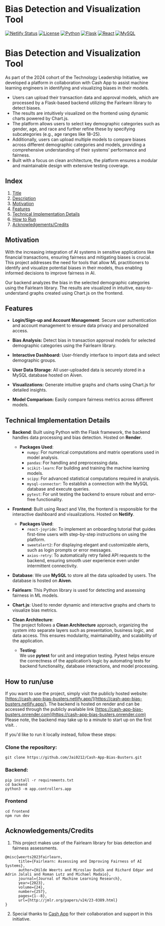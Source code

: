 # Bias Detection and Visualization Tool

[![Netlify Status](https://api.netlify.com/api/v1/badges/9d9acd0b-6a91-4ec6-9320-88890ccc00eb/deploy-status?color=brightgreen)](https://app.netlify.com/sites/cash-app-bias-busters/deploys)
[![License](https://img.shields.io/badge/MIT_License-brightgreen)](https://opensource.org/licenses/MIT)
[![Python](https://img.shields.io/badge/Python-blueviolet)](https://www.python.org/)
[![Flask](https://img.shields.io/badge/Flask-darkorange)](https://flask.palletsprojects.com/)
[![React](https://img.shields.io/badge/React-deeppink)](https://reactjs.org/)
[![MySQL](https://img.shields.io/badge/MySQL-dodgerblue)](https://www.mysql.com/)

# Bias Detection and Visualization Tool

As part of the 2024 cohort of the Technology Leadership Initiative, we developed a platform in collaboration with Cash App to assist machine learning engineers in identifying and visualizing biases in their models.

- Users can upload their transaction data and approval models, which are processed by a Flask-based backend utilizing the Fairlearn library to detect biases.
- The results are intuitively visualized on the frontend using dynamic charts powered by Chart.js.
- The platform allows users to select key demographic categories such as gender, age, and race and further refine these by specifying subcategories (e.g., age ranges like 18–25).
- Additionally, users can upload multiple models to compare biases across different demographic categories and models, providing a comprehensive understanding of their systems' performance and fairness.
- Built with a focus on clean architecture, the platform ensures a modular and maintainable design with extensive testing coverage.

## Index

1. [Title](#bias-detection-and-visualization-tool)
2. [Description](#short-description)
3. [Motivation](#motivation)
4. [Features](#features)
5. [Technical Implementation Details](#technical-implementation-details)
6. [How to Run](#how-to-runuse)
7. [Acknowledgements/Credits](#acknowledgementscredits)

## Motivation

With the increasing integration of AI systems in sensitive applications like financial transactions, ensuring fairness and mitigating biases is crucial. This project addresses the need for tools that allow ML practitioners to identify and visualize potential biases in their models, thus enabling informed decisions to improve fairness in AI.

Our backend analyzes the bias in the selected demographic categories using the Fairlearn library. The results are visualized in intuitive, easy-to-understand graphs created using Chart.js on the frontend.

## Features

- **Login/Sign-up and Account Management**: Secure user authentication and account management to ensure data privacy and personalized access.

- <b>Bias Analysis:</b> Detect bias in transaction approval models for selected demographic categories using the Fairlearn library.
- <b>Interactive Dashboard:</b> User-friendly interface to import data and select demographic groups.
- **User Data Storage**: All user-uploaded data is securely stored in a MySQL database hosted on Aiven.

- <b>Visualizations:</b> Generate intuitive graphs and charts using Chart.js for detailed insights.
- <b>Model Comparison:</b> Easily compare fairness metrics across different models.

## Technical Implementation Details

- **Backend**: Built using Python with the Flask framework, the backend handles data processing and bias detection. Hosted on **Render**.

  - **Packages Used**:
    - `numpy`: For numerical computations and matrix operations used in model analysis.
    - `pandas`: For handling and preprocessing data.
    - `scikit-learn`: For building and training the machine learning models.
    - `scipy`: For advanced statistical computations required in analysis.
    - `mysql-connector`: To establish a connection with the MySQL database and execute queries.
    - `pytest`: For unit testing the backend to ensure robust and error-free functionality.

- **Frontend**: Built using React and Vite, the frontend is responsible for the interactive dashboard and visualizations. Hosted on **Netlify**.

  - **Packages Used**:
    - `react-joyride`: To implement an onboarding tutorial that guides first-time users with step-by-step instructions on using the platform.
    - `sweetalert2`: For displaying elegant and customizable alerts, such as login prompts or error messages.
    - `axios-retry`: To automatically retry failed API requests to the backend, ensuring smooth user experience even under intermittent connectivity.

- **Database**: We use **MySQL** to store all the data uploaded by users. The database is hosted on **Aiven**.

- **Fairlearn**: This Python library is used for detecting and assessing fairness in ML models.

- **Chart.js**: Used to render dynamic and interactive graphs and charts to visualize bias metrics.

- **Clean Architecture**:  
  The project follows a **Clean Architecture** approach, organizing the system into separate layers such as presentation, business logic, and data access. This ensures modularity, maintainability, and scalability of the application.

  - **Testing**:  
    We use **pytest** for unit and integration testing. Pytest helps ensure the correctness of the application’s logic by automating tests for backend functionality, database interactions, and model processing.

## How to run/use

If you want to use the project, simply visit the publicly hosted website: [https://cash-app-bias-busters.netlify.app/](https://cash-app-bias-busters.netlify.app/).
The backend is hosted on render and can be accessed through the publicly available link [https://cash-app-bias-busters.onrender.com](https://cash-app-bias-busters.onrender.com)
Please note, the backend may take up to a minute to start up on the first visit.
.

If you'd like to run it locally instead, follow these steps:

### Clone the repository:

```
git clone https://github.com/Jai0212/Cash-App-Bias-Busters.git
```

### Backend:

```
pip install -r requirements.txt
cd backend
python3 -m app.controllers.app
```

### Frontend

```
cd frontend
npm run dev
```

## Acknowledgements/Credits

1. This project makes use of the Fairlearn library for bias detection and fairness assessments.

```
@misc{weerts2023fairlearn,
      title={Fairlearn: Assessing and Improving Fairness of AI Systems},
      author={Hilde Weerts and Miroslav Dudík and Richard Edgar and Adrin Jalali and Roman Lutz and Michael Madaio},
      journal={Journal of Machine Learning Research},
      year={2023},
      volume={24},
      number={257},
      pages={1--8},
      url={http://jmlr.org/papers/v24/23-0389.html}
}
```

2. Special thanks to [Cash App](https://www.cash.app)
   for their collaboration and support in this initiative.
